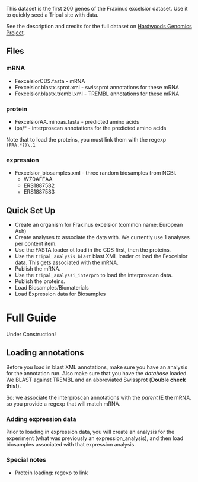 
This dataset is the first 200 genes of the Fraxinus excelsior dataset.  Use it to quickly seed a Tripal site with data.

See the description and credits for the full dataset on [Hardwoods Genomics Project](https://hardwoodgenomics.org/content/European-Ash).
## Files

### mRNA
* FexcelsiorCDS.fasta - mRNA
* Fexcelsior.blastx.sprot.xml - swissprot annotations for these mRNA
* Fexcelsior.blastx.trembl.xml - TREMBL annotations for these mRNA

### protein
* FexcelsiorAA.minoas.fasta - predicted amino acids
* ips/* - interproscan annotations for the predicted amino acids

Note that to load the proteins, you must link them with the regexp `(FRA.*?)\.1`

### expression
* Fexcelsior_biosamples.xml - three random biosamples from NCBI.
	- WZ0AFEAA
	- ERS1887582
	- ERS1887583

## Quick Set Up

* Create an organism for Fraxinus excelsior (common name: European Ash)
* Create analyses to associate the data with.  We currently use 1 analyses per content item.
* Use the FASTA loader ot load in the CDS first, then the proteins.
* Use the `tripal_analysis_blast` blast XML loader ot load the Fexcelsior data.  This gets associated with the mRNA.
* Publish the mRNA.
* Use the `tripal_analyssi_interpro` to load the interproscan data.
* Publish the proteins.
* Load Biosamples/Biomaterials
* Load Expression data for Biosamples


# Full Guide
Under Construction!

## Loading annotations
Before you load in blast XML annotations, make sure you have an analysis for the annotation run.  Also make sure that you have the *database* loaded.  We BLAST against TREMBL and an abbreviated Swissprot (**Double check this!**).

So: we associate the interproscan annotations with the *parent* IE the mRNA.  so you provide a regexp that will match mRNA.


### Adding expression data

Prior to loading in expression data, you will create an analysis for the experiment (what was previously an expression_analysis), and then load biosamples associated with that expression analysis.


### Special notes

* Protein loading: regexp to link
